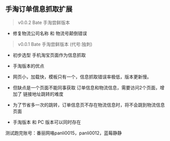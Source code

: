 ## 手淘订单信息抓取扩展


> v0.0.2 Bate 手淘尝鲜版本

- 修复物流公司名称 和 物流号颠倒错误


> v0.0.1 Bate 手淘尝鲜版本 (代号:独刺)

- 初步选型 手机淘宝页面作为信息抓取


- 手淘版本的优点
 - 网页小，加载快，模板只有一个，信息抓取错误率极低，版本更新慢。

- 但缺点是一个页面不能同事获取 订单信息和物流信息，需要访问2个页面，增加了 链接地址跳转的难度
- 为了节省多一次的跳转，订单信息页不存在物流信息时，将不会跳到物流信息页面

- 手淘版本 和 PC 版本可以同时存在

测试跑完账号：番丽网咯panli0015，panli0012，蓝莓静静